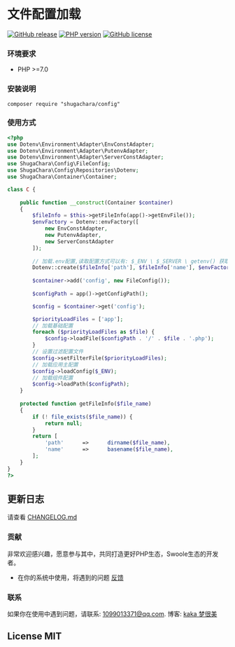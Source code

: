 # 文件配置加载

[![GitHub release](https://img.shields.io/github/release/shugachara/config.svg)](https://github.com/shugachara/config/releases)
[![PHP version](https://img.shields.io/badge/php-%3E%207-orange.svg)](https://github.com/php/php-src)
[![GitHub license](https://img.shields.io/badge/license-MIT-blue.svg)](#LICENSE)

### 环境要求

* PHP >=7.0

### 安装说明

```
composer require "shugachara/config"
```

### 使用方式

```php
<?php 
use Dotenv\Environment\Adapter\EnvConstAdapter;
use Dotenv\Environment\Adapter\PutenvAdapter;
use Dotenv\Environment\Adapter\ServerConstAdapter;
use ShugaChara\Config\FileConfig;
use ShugaChara\Config\Repositories\Dotenv;
use ShugaChara\Container\Container;

class C {
    
    public function __construct(Container $container)
    {
        $fileInfo = $this->getFileInfo(app()->getEnvFile());
        $envFactory = Dotenv::envFactory([
            new EnvConstAdapter,
            new PutenvAdapter,
            new ServerConstAdapter
        ]);
        
        // 加载.env配置,读取配置方式可以有: $_ENV \ $_SERVER \ getenv() 获取
        Dotenv::create($fileInfo['path'], $fileInfo['name'], $envFactory)->load();
        
        $container->add('config', new FileConfig());
        
        $configPath = app()->getConfigPath();

        $config = $container->get('config');

        $priorityLoadFiles = ['app'];
        // 加载基础配置
        foreach ($priorityLoadFiles as $file) {
            $config->loadFile($configPath . '/' . $file . '.php');
        }
        // 设置过滤配置文件
        $config->setFilterFile($priorityLoadFiles);
        // 加载应用主配置
        $config->loadConfig($_ENV);
        // 加载组件配置
        $config->loadPath($configPath);
    }
    
    protected function getFileInfo($file_name)
    {
        if (! file_exists($file_name)) {
            return null;
        }
        return [
            'path'      =>      dirname($file_name),
            'name'      =>      basename($file_name),
        ];
    }
}
?>
```

## 更新日志

请查看 [CHANGELOG.md](CHANGELOG.md)

### 贡献

非常欢迎感兴趣，愿意参与其中，共同打造更好PHP生态，Swoole生态的开发者。

* 在你的系统中使用，将遇到的问题 [反馈](https://github.com/shugachara/config/issues)

### 联系

如果你在使用中遇到问题，请联系: [1099013371@qq.com](mailto:1099013371@qq.com). 博客: [kaka 梦很美](http://www.ls331.com)

## License MIT
